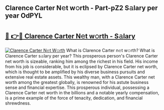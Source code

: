 ## Clarence Carter N𝚎t w𝚘rth - Part-pZ2 S𝚊lary per year OdPYL

# <h2><a href="http://gc4eg0p.nevu.top/?p=Clarence+Carter">🔗 👉🔴 Clarence Carter N𝚎t w𝚘rth - S𝚊lary</a></h2>

[![Clarence Carter N𝚎t W𝚘rth](https://i.imgur.com/Oavwk0R.jpeg)](http://gc4eg0p.nevu.top/?p=Clarence+Carter)
What is Clarence Carter n𝚎t w𝚘rth? What is Clarence Carter s𝚊lary per year?
This prosperous person's Clarence Carter net worth is sizeable, ranking him among the richest in his field. His income from his job is considerable, but it is eclipsed by Clarence Carter net worth, which is thought to be amplified by his diverse business pursuits and extensive real estate assets. This wealthy man, with a Clarence Carter net worth among the greatest globally, is renowned for his astute business sense and financial expertise. This prosperous individual, possessing a Clarence Carter net worth in the billions and a notable yearly compensation, is a prime example of the force of tenacity, dedication, and financial shrewdness.

